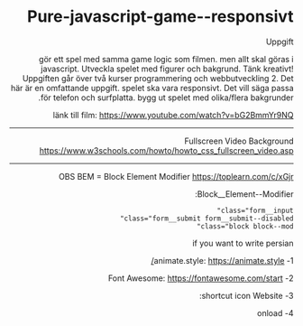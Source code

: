 # Pure-javascript-game--responsivt



Uppgift

gör ett spel med samma game logic som filmen. 
men allt skal göras i javascript. Utveckla spelet med figurer och bakgrund. 
Tänk kreativt! Uppgiften går över två kurser programmering och webbutveckling 2. 
Det här är en omfattande uppgift. spelet ska vara responsivt. 
Det vill säga passa för telefon och surfplatta. 
bygg ut spelet med olika/flera bakgrunder. 

länk till film: 
	https://www.youtube.com/watch?v=bG2BmmYr9NQ

--------------------------------------------------------------

Fullscreen Video Background
	https://www.w3schools.com/howto/howto_css_fullscreen_video.asp


--------------------------------------------------------------





OBS
  BEM = Block Element Modifier
        https://toplearn.com/c/xGjr

  Block__Element--Modifier:

    class="form__input"
    class="form__submit form__submit--disabled"
    class="block block--mod"


if you want to write persian 
    <html lang="fa" dir="rtl">


1- animate.style:
        https://animate.style/

2- Font Awesome:
        https://fontawesome.com/start

3- shortcut icon Website:
        <link rel="shortcut icon" href="images/pineapple.jpg">

4- onload